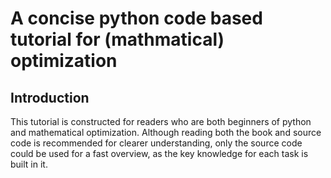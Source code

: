 A concise python code based tutorial for (mathmatical) optimization
========

Introduction
--------
This tutorial is constructed for readers who are both beginners of python and mathematical optimization. Although reading both the book and source code is recommended for clearer understanding, only the source code could be used for a fast overview, as the key knowledge for each task is built in it.
